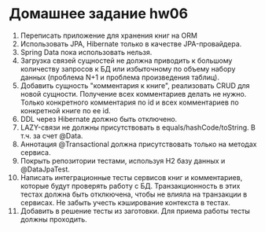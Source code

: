 # Домашнее задание hw06
1. Переписать приложение для хранения книг на ORM
2. Использовать JPA, Hibernate только в качестве JPA-провайдера.
3. Spring Data пока использовать нельзя.
4. Загрузка связей сущностей не должна приводить к большому количеству запросов к БД или избыточному по объему набору данных (проблема N+1 и проблема произведения таблиц).
5. Добавить сущность "комментария к книге", реализовать CRUD для новой сущности. Получение всех комментариев делать не нужно. Только конкретного комментария по id и всех комментариев по конкретной книге по ее id.
6. DDL через Hibernate должно быть отключено.
7. LAZY-связи не должны присутствовать в equals/hashCode/toString. В т.ч. за счет @Data.
8. Аннотация @Transactional должна присутствовать только на методах сервиса.
9. Покрыть репозитории тестами, используя H2 базу данных и @DataJpaTest.
10. Написать интеграционные тесты сервисов книг и комментариев, которые будут проверять работу с БД. Транзакционность в этих тестах должна быть отклкючена, чтобы не влияла на транзакции в сервисах. Не забыть учесть кэширование контекста в тестах.
11. Добавить в решение тесты из заготовки. Для приема работы тесты должны проходить.